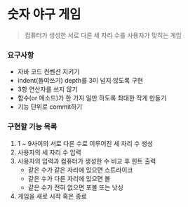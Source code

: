 # 숫자 야구 게임

> 컴퓨터가 생성한 서로 다른 세 자리 수를 사용자가 맞히는 게임

### 요구사항

- 자바 코드 컨벤션 지키기
- indent(들여쓰기) depth를 3이 넘지 않도록 구현
- 3항 연산자를 쓰지 않기
- 함수(or 메소드)가 한 가지 일만 하도록 최대한 작게 만들기
- 기능 단위로 commit하기

### 구현할 기능 목록

1. 1 ~ 9사이의 서로 다른 수로 이루어진 세 자리 수 생성
2. 사용자의 세 자리 수 입력
3. 사용자의 입력과 컴퓨터가 생성한 수 비교 후 힌트 출력
   - 같은 수가 같은 자리에 있으면 스트라이크
   - 같은 수가 다른 자리에 있으면 볼
   - 같은 수가 전혀 없으면 포볼 또는 낫싱
4. 게임을 새로 시작 혹은 종료